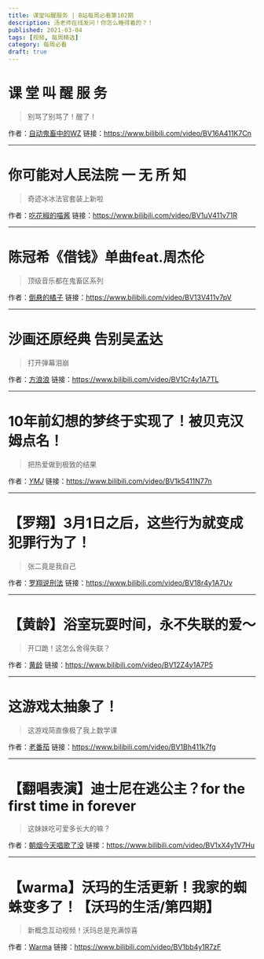 ```yaml
---
title: 课堂叫醒服务 | B站每周必看第102期
description: 汤老师在线发问！你怎么睡得着的？！
published: 2021-03-04
tags: [视频, 每周精选]
category: 每周必看
draft: true
---
```


# 课 堂 叫 醒 服 务
> 别骂了别骂了！醒了！

作者：[自动鬼畜中的WZ](https://space.bilibili.com/16054375)
链接：https://www.bilibili.com/video/BV16A411K7Cn

---

# 你可能对人民法院 一 无 所 知
> 奇迹冰冰法官套装上新啦

作者：[吃花椒的喵酱](https://space.bilibili.com/2026561407)
链接：https://www.bilibili.com/video/BV1uV411v71R

---

# 陈冠希《借钱》单曲feat.周杰伦
> 顶级音乐都在鬼畜区系列

作者：[倒悬的橘子](https://space.bilibili.com/40966108)
链接：https://www.bilibili.com/video/BV13V411v7pV

---

# 沙画还原经典 告别吴孟达
> 打开弹幕泪崩

作者：[方浪浪](https://space.bilibili.com/9452089)
链接：https://www.bilibili.com/video/BV1Cr4y1A7TL

---

# 10年前幻想的梦终于实现了！被贝克汉姆点名！
> 把热爱做到极致的结果

作者：[_YMJ_](https://space.bilibili.com/280127123)
链接：https://www.bilibili.com/video/BV1k5411N77n

---

# 【罗翔】3月1日之后，这些行为就变成犯罪行为了！
> 张二竟是我自己

作者：[罗翔说刑法](https://space.bilibili.com/517327498)
链接：https://www.bilibili.com/video/BV18r4y1A7Uv

---

# 【黄龄】浴室玩耍时间，永不失联的爱～
> 开口跪！这怎么舍得失联？

作者：[黄龄](https://space.bilibili.com/345630501)
链接：https://www.bilibili.com/video/BV12Z4y1A7P5

---

# 这游戏太抽象了！
> 这游戏简直像极了我上数学课

作者：[老番茄](https://space.bilibili.com/546195)
链接：https://www.bilibili.com/video/BV1Bh411k7fg

---

# 【翻唱表演】迪士尼在逃公主？for the first time in forever
> 这妹妹吃可爱多长大的嘛？

作者：[朝烟今天唱歌了没](https://space.bilibili.com/324529831)
链接：https://www.bilibili.com/video/BV1xX4y1V7Hu

---

# 【warma】沃玛的生活更新！我家的蜘蛛变多了！【沃玛的生活/第四期】
> 新概念互动视频！沃玛总是充满惊喜

作者：[Warma](https://space.bilibili.com/53456)
链接：https://www.bilibili.com/video/BV1bb4y1R7zF

